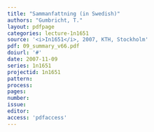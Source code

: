 ```yaml
---
title: "Sammanfattning (in Swedish)"
authors: "Gumbricht, T."
layout: pdfpage
categories: lecture-1n1651
source: '<i>In1651</i>, 2007, KTH, Stockholm'
pdf: 09_summary_v66.pdf
doiurl: '#'
date: 2007-11-09
series: 1n1651
projectid: 1n1651
pattern:
process:
pages:
number:
issue:
editor:
access: 'pdfaccess'
---
```

